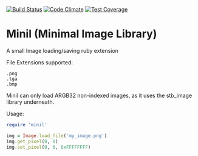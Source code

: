 [![Build Status](https://travis-ci.org/IceDragon200/ruby-minil.svg?branch=master)](https://travis-ci.org/IceDragon200/ruby-minil)
[![Code Climate](https://codeclimate.com/github/IceDragon200/ruby-minil/badges/gpa.svg)](https://codeclimate.com/github/IceDragon200/ruby-minil)
[![Test Coverage](https://codeclimate.com/github/IceDragon200/ruby-minil/badges/coverage.svg)](https://codeclimate.com/github/IceDragon200/ruby-minil)
# Minil (Minimal Image Library)

A small Image loading/saving ruby extension

File Extensions supported:
```
.png
.tga
.bmp
```

Minil can only load ARGB32 non-indexed images, as it uses the stb_image library
underneath.

Usage:
```ruby
require 'minil'

img = Image.load_file('my_image.png')
img.get_pixel(0, 0)
img.set_pixel(0, 0, 0xFFFFFFFF)
```
